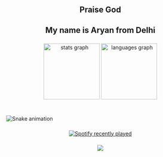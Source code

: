 

<h2 align="center">Praise God</h2>

###

<h2 align="center">My name is Aryan from Delhi</h2>

###

<div align="center">
  <img src="https://github-readme-stats.vercel.app/api?username=hola-aryan&hide_title=false&hide_rank=false&show_icons=true&include_all_commits=true&count_private=true&disable_animations=false&theme=dracula&locale=en&hide_border=false" height="150" alt="stats graph"  />
  <img src="https://github-readme-stats.vercel.app/api/top-langs?username=hola-aryan&locale=en&hide_title=false&layout=compact&card_width=320&langs_count=5&theme=dracula&hide_border=false" height="150" alt="languages graph"  />
</div>

###

<br clear="both">

<img src="https://raw.githubusercontent.com/hola-aryan/hola-aryan/snake.svg" alt="Snake animation" />

###

<div align="center">
  <a href="https://open.spotify.com/user/zrja4jm55ha6x72cypaafm6xc">
    <img src="https://spotify-recently-played-readme.vercel.app/api?user=zrja4jm55ha6x72cypaafm6xc&count=5&unique=true" alt="Spotify recently played"  />
  </a>
</div>

###

<div align="center">
  <img src="https://profile-counter.glitch.me/hola-aryan/count.svg?"  />
</div>

###

